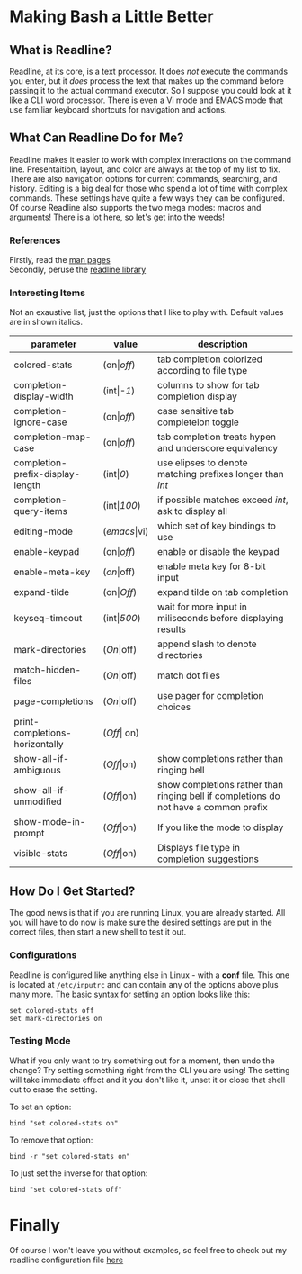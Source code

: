 # Making Bash a Little Better

## What is Readline?

Readline, at its core, is a text processor. It does *not* execute the commands you enter, but it *does* process the text that makes up the command before passing it to the actual command executor. So I suppose you could look at it like a CLI word processor. There is even a Vi mode and EMACS mode that use familiar keyboard shortcuts for navigation and actions.

## What Can Readline Do for Me?

Readline makes it easier to work with complex interactions on the command line. Presentaition, layout, and color are always at the top of my list to fix. There are also navigation options for current commands, searching, and history. Editing is a big deal for those who spend a lot of time with complex commands. These settings have quite a few ways they can be configured. Of course Readline also supports the two mega modes: macros and arguments! There is a lot here, so let's get into the weeds! 

### References
Firstly, read the [man pages](https://www.man7.org/linux/man-pages/man3/readline.3.html)  
Secondly, peruse the [readline library](https://tiswww.case.edu/php/chet/readline/rltop.html)  

### Interesting Items

Not an exaustive list, just the options that I like to play with. Default values are in shown italics.

| parameter | value | description |
| --- | --- | --- |
| colored-stats | (on\|*off*) | tab completion colorized according to file type |
| completion-display-width | (int\|*-1*) | columns to show for tab completion display |
| completion-ignore-case | (on\|*off*) | case sensitive tab completeion toggle |
| completion-map-case | (on\|*off*) | tab completion treats hypen and underscore equivalency |
| completion-prefix-display-length | (int\|*0*) | use elipses to denote matching prefixes longer than *int* |
| completion-query-items | (int\|*100*) | if possible matches exceed *int*, ask to display all |
| editing-mode | (*emacs*\|vi) | which set of key bindings to use |
| enable-keypad | (on\|*off*) | enable or disable the keypad |
| enable-meta-key | (*on*\|off) | enable meta key for 8-bit input |
| expand-tilde | (on\|*Off*) | expand tilde on tab completion |
| keyseq-timeout | (int\|*500*) | wait for more input in miliseconds before displaying results |
| mark-directories | (*On*\|off) | append slash to denote directories |
| match-hidden-files | (*On*\|off) | match dot files |
| page-completions | (*On*\|off) | use pager for completion choices |
| print-completions-horizontally | (*Off*\| on) | |
| show-all-if-ambiguous | (*Off*\|on) | show completions rather than ringing bell |
| show-all-if-unmodified | (*Off*\|on) | show completions rather than ringing bell if completions do not have a common prefix |
| show-mode-in-prompt | (*Off*\|on) | If you like the mode to display |
| visible-stats | (*Off*\|on) | Displays file type in completion suggestions |

## How Do I Get Started?

The good news is that if you are running Linux, you are already started. All you will have to do now is make sure the desired settings are put in the correct files, then start a new shell to test it out.

### Configurations

Readline is configured like anything else in Linux - with a **conf** file. This one is located at `/etc/inputrc` and can contain any of the options above plus many more. The basic syntax for setting an option looks like this:

```
set colored-stats off
set mark-directories on
```

### Testing Mode

What if you only want to try something out for a moment, then undo the change? Try setting something right from the CLI you are using! The setting will take immediate effect and it you don't like it, unset it or close that shell out to erase the setting. 

To set an option:
```
bind "set colored-stats on"
```
To remove that option:
```
bind -r "set colored-stats on"
```
To just set the inverse for that option:
```
bind "set colored-stats off"
```

# Finally

Of course I won't leave you without examples, so feel free to check out my readline configuration file [here](inputrc)
